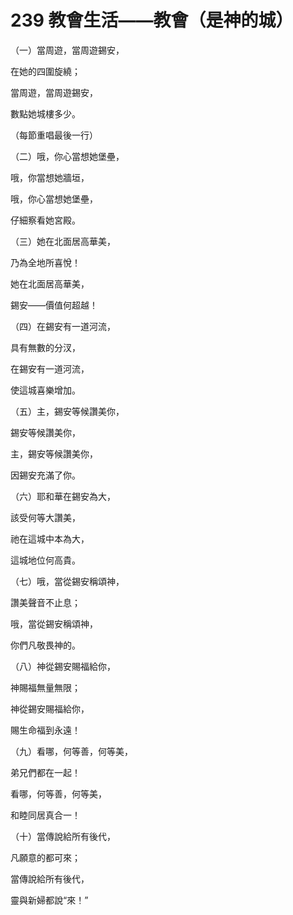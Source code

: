 # 239 教會生活——教會（是神的城）

（一）當周遊，當周遊錫安，

在她的四圍旋繞；

當周遊，當周遊錫安，

數點她城樓多少。

（每節重唱最後一行）

（二）哦，你心當想她堡壘，

哦，你當想她牆垣，

哦，你心當想她堡壘，

仔細察看她宮殿。

（三）她在北面居高華美，

乃為全地所喜悅！

她在北面居高華美，

錫安——價值何超越！

（四）在錫安有一道河流，

具有無數的分汊，

在錫安有一道河流，

使這城喜樂增加。

（五）主，錫安等候讚美你，

錫安等候讚美你，

主，錫安等候讚美你，

因錫安充滿了你。

（六）耶和華在錫安為大，

該受何等大讚美，

祂在這城中本為大，

這城地位何高貴。

（七）哦，當從錫安稱頌神，

讚美聲音不止息；

哦，當從錫安稱頌神，

你們凡敬畏神的。

（八）神從錫安賜福給你，

神賜福無量無限；

神從錫安賜福給你，

賜生命福到永遠！

（九）看哪，何等善，何等美，

弟兄們都在一起！

看哪，何等善，何等美，

和睦同居真合一！

（十）當傳說給所有後代，

凡願意的都可來；

當傳說給所有後代，

靈與新婦都說“來！”

